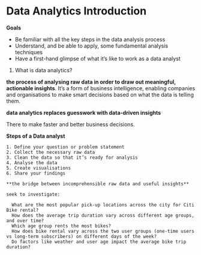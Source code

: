 # Data Analytics Introduction

**Goals**

* Be familiar with all the key steps in the data analysis process
* Understand, and be able to apply, some fundamental analysis techniques
* Have a first-hand glimpse of what it’s like to work as a data analyst


1. What is data analytics?

  __the process of analysing raw data in order to draw out meaningful, actionable insights__. It’s a form of business intelligence, enabling companies and organisations to make smart decisions based on what the data is telling them.

  **data analytics replaces guesswork with data-driven insights**

  There to make faster and better business decisions.

  **Steps of a Data analyst**

    1. Define your question or problem statement
    2. Collect the necessary raw data
    3. Clean the data so that it’s ready for analysis
    4. Analyse the data
    5. Create visualisations
    6. Share your findings

    **the bridge between incomprehensible raw data and useful insights**

    seek to investigate:

      What are the most popular pick-up locations across the city for Citi Bike rental?
      How does the average trip duration vary across different age groups, and over time?
      Which age group rents the most bikes?
      How does bike rental vary across the two user groups (one-time users vs long-term subscribers) on different days of the week?
      Do factors like weather and user age impact the average bike trip duration?
